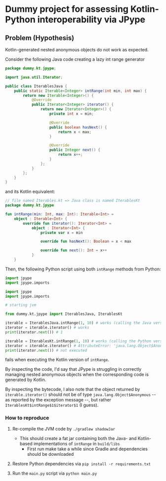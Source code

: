 # Dummy project for assessing Kotlin-Python interoperability via JPype 

## Problem (Hypothesis)

Kotlin-generated nested anonymous objects do not work as expected.

Consider the following Java code creating a lazy int range generator
```java
package dummy.kt.jpype;

import java.util.Iterator;

public class IterablesJava {
    public static Iterable<Integer> intRange(int min, int max) {
        return new Iterable<Integer>() {
            @Override
            public Iterator<Integer> iterator() {
                return new Iterator<Integer>() {
                    private int x = min;

                    @Override
                    public boolean hasNext() {
                        return x < max;
                    }

                    @Override
                    public Integer next() {
                        return x++;
                    }
                };
            }
        };
    }
}
```
and its Kotlin equivalent:
```kotlin
// file named Iterables.kt => Java class is named IterablesKt
package dummy.kt.jpype

fun intRange(min: Int, max: Int): Iterable<Int> =
    object : Iterable<Int> {
        override fun iterator(): Iterator<Int> =
            object : Iterator<Int> {
                private var x = min

                override fun hasNext(): Boolean = x < max

                override fun next(): Int = x++
            }
    }
```
Then, the following Python script using both `intRange` methods from Python:
```python
import jpype
import jpype.imports

import jpype
import jpype.imports

# starting jvm

from dummy.kt.jpype import IterablesJava, IterablesKt

iterable = IterablesJava.intRange(1, 10) # works (calling the Java version)
iterator = iterable.iterator() # works
print(iterator.next()) # 1

iterable = IterablesKt.intRange(1, 10) # works (calling the Python version)
iterator = iterable.iterator() # AttributeError: 'java.lang.Object$Anonymous' object has no attribute 'iterator'
print(iterator.next()) # not executed
```
fails when executing the Kotlin version of `intRange`.

By inspecting the code, I'd say that JPype is struggling in correctly managing nested anonymous objects when the corresponding code is generated by Kotlin.

By inspecting the bytecode, I also note that the object returned by `iterable.iterator()` should not be of type `java.lang.Object$Anonymous` -- as reported by the exception message --, but rather `IterablesKt$intRange$1$iterator$1` (I guess).

### How to reproduce

1. Re-compile the JVM code by `./gradlew shadowJar`
    - This should create a fat jar containing both the Java- and Kotlin-based implementations of `intRange` in `build/libs`
        + First run make take a while since Gradle and dependencies should be downloaded

2. Restore Python dependencies via `pip install -r requirements.txt`

3. Run the `main.py` script via `python main.py`

